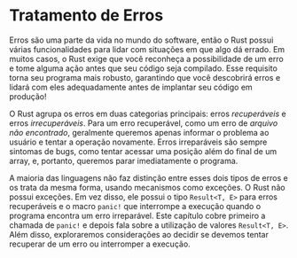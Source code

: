 # Tratamento de Erros

Erros são uma parte da vida no mundo do software, então o Rust possui várias funcionalidades para lidar com situações em que algo dá errado. Em muitos casos, o Rust exige que você reconheça a possibilidade de um erro e tome alguma ação antes que seu código seja compilado. Esse requisito torna seu programa mais robusto, garantindo que você descobrirá erros e lidará com eles adequadamente antes de implantar seu código em produção!

O Rust agrupa os erros em duas categorias principais: erros *recuperáveis* e erros *irrecuperáveis*. Para um erro recuperável, como um erro de *arquivo não encontrado*, geralmente queremos apenas informar o problema ao usuário e tentar a operação novamente. Erros irreparáveis são sempre sintomas de bugs, como tentar acessar uma posição além do final de um array, e, portanto, queremos parar imediatamente o programa.

A maioria das linguagens não faz distinção entre esses dois tipos de erros e os trata da mesma forma, usando mecanismos como exceções. O Rust não possui exceções. Em vez disso, ele possui o tipo `Result<T, E>` para erros recuperáveis e o macro `panic!` que interrompe a execução quando o programa encontra um erro irreparável. Este capítulo cobre primeiro a chamada de `panic!` e depois fala sobre a utilização de valores `Result<T, E>`. Além disso, exploraremos considerações ao decidir se devemos tentar recuperar de um erro ou interromper a execução.
